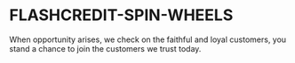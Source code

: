 # FLASHCREDIT-SPIN-WHEELS
When opportunity arises, we check on the faithful and loyal customers, you stand a chance to join the customers we trust today.
